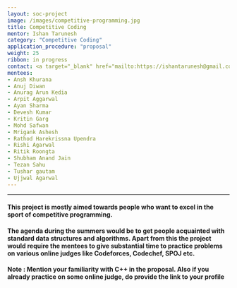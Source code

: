 ```yaml
---
layout: soc-project
image: /images/competitive-programming.jpg
title: Competitive Coding
mentor: Ishan Tarunesh
category: "Competitive Coding"
application_procedure: "proposal"
weight: 25
ribbon: in progress
contact: <a target="_blank" href="mailto:https://ishantarunesh@gmail.com">Email</a> - ishantarunesh@gmail.com
mentees:
- Ansh Khurana
- Anuj Diwan
- Anurag Arun Kedia
- Arpit Aggarwal
- Ayan Sharma
- Devesh Kumar
- Kritin Garg
- Mohd Safwan
- Mrigank Ashesh
- Rathod Harekrissna Upendra
- Rishi Agarwal
- Ritik Roongta
- Shubham Anand Jain
- Tezan Sahu
- Tushar gautam
- Ujjwal Agarwal
---
```


---

#### This project is mostly aimed towards people who want to excel in the sport of competitive programming.

<!--break-->

#### The agenda during the summers would be to get people acquainted with standard data structures and algorithms. Apart from this the project would require the mentees to give substantial time to practice problems on various online judges like Codeforces, Codechef, SPOJ etc.



<!--break-->

#### Note : Mention your familiarity with C++ in the proposal. Also if you already practice on some online judge, do provide the link to your profile
